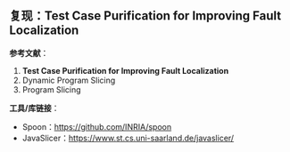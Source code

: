 ## 复现：Test Case Purification for Improving Fault Localization

**参考文献**：

1. **Test Case Purification for Improving Fault Localization**
2. Dynamic Program Slicing
3. Program Slicing

**工具/库链接**：

- Spoon：https://github.com/INRIA/spoon
- JavaSlicer：https://www.st.cs.uni-saarland.de/javaslicer/

